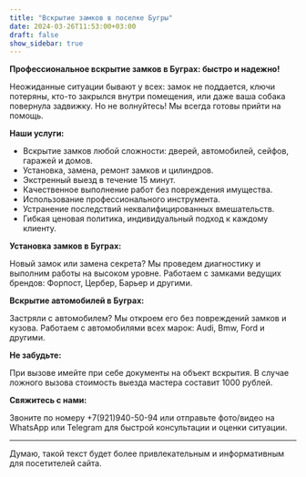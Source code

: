 ```yaml
---
title: "Вскрытие замков в поселке Бугры"
date: 2024-03-26T11:53:00+03:00 
draft: false 
show_sidebar: true
---
```


**Профессиональное вскрытие замков в Буграх: быстро и надежно!**

Неожиданные ситуации бывают у всех: замок не поддается, ключи потеряны, кто-то закрылся внутри помещения, или даже ваша собака повернула задвижку. Но не волнуйтесь! Мы всегда готовы прийти на помощь.

**Наши услуги:**

- Вскрытие замков любой сложности: дверей, автомобилей, сейфов, гаражей и домов.
- Установка, замена, ремонт замков и цилиндров.
- Экстренный выезд в течение 15 минут.
- Качественное выполнение работ без повреждения имущества.
- Использование профессионального инструмента.
- Устранение последствий неквалифицированных вмешательств.
- Гибкая ценовая политика, индивидуальный подход к каждому клиенту.

**Установка замков в Буграх:**

Новый замок или замена секрета? Мы проведем диагностику и выполним работы на высоком уровне. Работаем с замками ведущих брендов: Форпост, Цербер, Барьер и другими.

**Вскрытие автомобилей в Буграх:**

Застряли с автомобилем? Мы откроем его без повреждений замков и кузова. Работаем с автомобилями всех марок: Audi, Bmw, Ford и другими.

**Не забудьте:**

При вызове имейте при себе документы на объект вскрытия. В случае ложного вызова стоимость выезда мастера составит 1000 рублей.

**Свяжитесь с нами:**

Звоните по номеру +7(921)940-50-94 или отправьте фото/видео на WhatsApp или Telegram для быстрой консультации и оценки ситуации.

---

Думаю, такой текст будет более привлекательным и информативным для посетителей сайта.